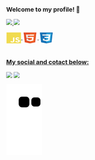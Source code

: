 ### Welcome to my profile! 👋

 <div>
    <a href="https://github.com/LpalomeroTec">
   <img height="180em" src="https://github-readme-stats.vercel.app/api?username=LpalomeroTec&show_icons=true&theme=cobalt&include_all_commits=true&count_private=true"/>
   <img height="180em" src="https://github-readme-stats.vercel.app/api/top-langs/?username=LpalomeroTec&layout=compact&langs_count=6&theme=cobalt"/>

</div>
<div style="display: inline_block"><br>
  <img align="center" alt="Js" height="30" width="40" src="https://raw.githubusercontent.com/devicons/devicon/master/icons/javascript/javascript-plain.svg">
  <img align="center" alt="HTML" height="30" width="40" src="https://raw.githubusercontent.com/devicons/devicon/master/icons/html5/html5-original.svg">
  <img align="center" alt="CSS" height="30" width="40" src="https://raw.githubusercontent.com/devicons/devicon/master/icons/css3/css3-original.svg">
</div>
 
 <br>
 
  ### My social and cotact below:
 
<div> 

  <a href="https://instagram.com/lpalomero_" target="_blank"><img src="https://img.shields.io/badge/-Instagram-%23E4405F?style=for-the-badge&logo=instagram&logoColor=white" target="_blank"></a>
  <a href="https://www.linkedin.com/in/lucas-palomero-7b7644a8/?trk=opento_sprofile_topcard" target="_blank"><img src="https://img.shields.io/badge/-linkedin-%23E4405F?style=for-the-badge&logo=linkedin&logoColor=white" target="_blank"></a>
 
 
  ![Snake animation](https://github.com/lpalomerotec/lpalomerotec/blob/output/github-contribution-grid-snake.svg)

</div>
